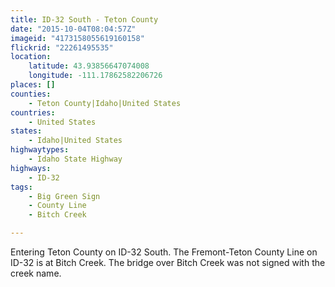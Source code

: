 ```yaml
---
title: ID-32 South - Teton County
date: "2015-10-04T08:04:57Z"
imageid: "4173158055619160158"
flickrid: "22261495535"
location:
    latitude: 43.93856647074008
    longitude: -111.17862582206726
places: []
counties:
    - Teton County|Idaho|United States
countries:
    - United States
states:
    - Idaho|United States
highwaytypes:
    - Idaho State Highway
highways:
    - ID-32
tags:
    - Big Green Sign
    - County Line
    - Bitch Creek

---
```

Entering Teton County on ID-32 South.  The Fremont-Teton County Line on ID-32 is at Bitch Creek.  The bridge over Bitch Creek was not signed with the creek name.
